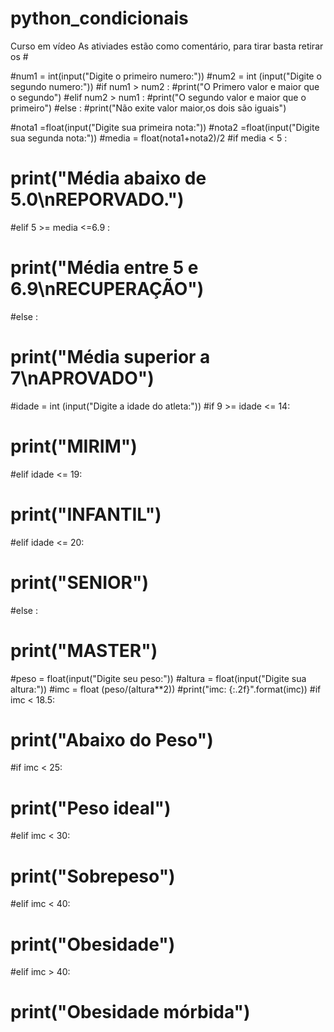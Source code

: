 # python_condicionais
Curso em vídeo 
As ativiades estão como comentário, para tirar basta retirar os #


#num1 = int(input("Digite o primeiro numero:"))
#num2 =  int (input("Digite o segundo numero:"))
#if num1 > num2 :
#print("O Primero valor e maior que o segundo")
#elif num2 > num1 :
#print("O segundo valor e maior que o primeiro")
#else :
#print("Não exite valor maior,os dois são iguais")




#nota1 =float(input("Digite sua primeira nota:"))
#nota2 =float(input("Digite sua segunda nota:"))
#media = float(nota1+nota2)/2
#if media < 5 :
#	print("Média abaixo de 5.0\nREPORVADO.")
#elif  5 >= media <=6.9 :
#	print("Média entre 5 e 6.9\nRECUPERAÇÃO")
#else :
#	print("Média superior a 7\nAPROVADO")



#idade = int (input("Digite a idade do atleta:"))
#if 9 >= idade <= 14:
#	print("MIRIM")
#elif idade <= 19:
#	print("INFANTIL")
#elif  idade <= 20:
#	print("SENIOR")
#else :
#	print("MASTER")
  
  
#peso = float(input("Digite seu peso:"))
#altura = float(input("Digite sua altura:"))
#imc = float (peso/(altura**2))
#print("imc: {:.2f}".format(imc))
#if imc < 18.5:
#	print("Abaixo do Peso")
#if imc < 25:
#	print("Peso ideal")
#elif imc < 30:
#	print("Sobrepeso")
#elif imc < 40:
#	print("Obesidade")
#elif imc > 40:
#	print("Obesidade mórbida")
